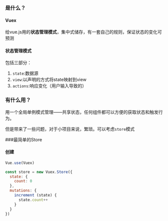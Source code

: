 ### 是什么？

#### Vuex

给vue.js用的**状态管理模式**，集中式储存，有一套自己的规则，保证状态的变化可预测

#### 状态管理模式

包括三部分：

1. `state`:数据源
2. `view`:以声明的方式将state映射到view
3. `actions`:响应变化（用户输入导致的）

### 有什么用？

用一个全局单例模式管理——共享状态，任何组件都可以方便的获取状态和触发行为。

但是带来了一些问题，对于小项目来说，繁琐。可以考虑`store`模式

###最简单的Store

#### 创建

```javascript
Vue.use(Vuex)

const store = new Vuex.Store({
  state: {
    count: 0
  },
  mutations: {
    increment (state) {
      state.count++
    }
  }
})
```


